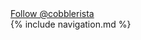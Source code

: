<!DOCTYPE html>
<html xmlns="http://www.w3.org/1999/xhtml" xml:lang="en" lang="en-us">
<head>
   <meta http-equiv="content-type" content="text/html; charset=utf-8" />
   <title>{{ page.title }}</title>
   <meta name="author" content="Cobbler development team" />

   <!-- Fonts -->
   <link href='http://fonts.googleapis.com/css?family=Signika|Ovo' rel='stylesheet' type='text/css'>

   <!-- syntax highlighting CSS -->
   <link rel="stylesheet" href="/css/syntax.css" type="text/css" />

   <!-- Icon -->
   <link rel="icon" type="image/png" href="/images/favicon.png" />

   <!-- JQuery/Bootstrap/custom scripts -->
   <script type="text/javascript" src="https://ajax.googleapis.com/ajax/libs/jquery/1.7.2/jquery.min.js"></script>
   <script type="text/javascript" src="https://ajax.googleapis.com/ajax/libs/jqueryui/1.8.18/jquery-ui.min.js"></script>
   <script src="/lib/bootstrap/js/bootstrap.min.js"></script>
   <script type="text/javascript" src="/js/search.js"></script>

   <link rel="stylesheet" href="http://code.jquery.com/ui/1.8.18/themes/base/jquery-ui.css" type="text/css" />
   <link href="/lib/bootstrap/css/bootstrap.min.css" rel="stylesheet">
   <link href="/lib/font/font-awesome.css" rel="stylesheet">

   <!-- Homepage CSS, including overrides for anything above -->
   <link rel="stylesheet" href="/css/style.css" type="text/css" />
</head>
<body>

<!-- ClickTale Top part -->
<script type="text/javascript">
var WRInitTime=(new Date()).getTime();
</script>
<!-- ClickTale end of Top part -->

<div id="wrap">
 <div id="main" class="container-fluid">
  <div class="row-fluid">
   <div class="span12"></div>
   <div class="span10 offset1">
     <div id="socialmedia">
      <a href="https://twitter.com/cobblerista" class="twitter-follow-button" data-show-count="false" data-size="large" data-dnt="true" data-align="right" data-width="95%">Follow @cobblerista</a>
      <script>!function(d,s,id){var js,fjs=d.getElementsByTagName(s)[0];if(!d.getElementById(id)){js=d.createElement(s);js.id=id;js.src="//platform.twitter.com/widgets.js";fjs.parentNode.insertBefore(js,fjs);}}(document,"script","twitter-wjs");</script>
     </div>
   </div>
  </div>
  <div class="row-fluid">
{% include navigation.md %}
  </div>
  <div class="row-fluid">
   <div class="span10 offset1">
   <!-- begin content -->
